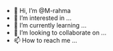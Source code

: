 - 👋 Hi, I’m @M-rahma
- 👀 I’m interested in ...
- 🌱 I’m currently learning ...
- 💞️ I’m looking to collaborate on ...
- 📫 How to reach me ...

<!---
M-rahma/M-rahma is a ✨ special ✨ repository because its `README.md` (this file) appears on your GitHub profile.
You can click the Preview link to take a look at your changes.
--->
